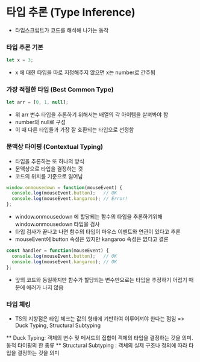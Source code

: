 # 타입 추론 (Type Inference)
- 타입스크립트가 코드를 해석해 나가는 동작

### 타입 추론 기본
```ts
let x = 3;
```
- x 에 대한 타입을 따로 지정해주지 않으면 x는 number로 간주됨

### 가장 적절한 타입 (Best Common Type)
```ts
let arr = [0, 1, null];
```
- 위 arr 변수 타입을 추론하기 위해서는 배열의 각 아이템을 살펴봐야 함
- number와 null로 구성
- 이 때 다른 타입들과 가장 잘 호환되는 타입으로 선정함

### 문맥상 타이핑 (Contextual Typing)
- 타입을 추론하는 또 하나의 방식
- 문맥상으로 타입을 결정하는 것
- 코드의 위치를 기준으로 일어남

```ts
window.onmousedown = function(mouseEvent) {
  console.log(mouseEvent.button);   // OK
  console.log(mouseEvent.kangaroo); // Error!
};
```
- window.onmousedown 에 할당되는 함수의 타입을 추론하기위해 window.onmousedown 타입을 검사
- 타입 검사가 끝나고 나면 함수의 타입이 마우스 이벤트와 연관이 있다고 추론
- mouseEvent에 button 속성은 있지만 kangaroo 속성은 없다고 결론

```ts
const handler = function(mouseEvent) {
  console.log(mouseEvent.button);   // OK
  console.log(mouseEvent.kangaroo); // OK
};
```
- 앞의 코드와 동일하지만 함수가 할당되는 변수만으로는 타입을 추정하기 어렵기 때문에 에러가 나지 않음

### 타입 체킹
- TS의 지향점은 타입 체크는 값의 형태에 기반하여 이루어져야 한다는 점임 => Duck Typing, Structural Subtyping

** Duck Typing: 객체의 변수 및 메서드의 집합이 객체의 타입을 결정하는 것을 의미. 동적 타이핑의 한 종류
** Structural Subtyping : 객체의 실제 구조나 정의에 따라 타입을 결정하는 것을 의미